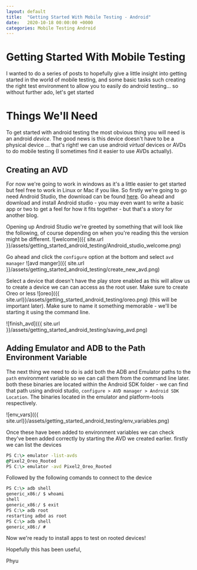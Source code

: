 ```yaml
---
layout: default
title:  "Getting Started With Mobile Testing - Android"
date:   2020-10-18 00:00:00 +0000
categories: Mobile Testing Android 
---
```

# Getting Started With Mobile Testing 

I wanted to do a series of posts to hopefully give a little insight into getting started in the world of mobile testing, and some basic tasks such creating the right test environment to allow you to easily do android testing... so without further ado, let's get started

# Things We'll Need

To get started with android testing the most obvious thing you will need is an android _device_. The good news is this device doesn't have to be a physical device ... that's right! we can use android _virtual_ devices or AVDs to do mobile testing (I sometimes find it easier to use AVDs actually).

## Creating an AVD

For now we're going to work in windows as it's a little easier to get started but feel free to work in Linux or Mac if you like. So firstly we're going to go need Android Studio, the download can be found [here][1]. Go ahead and download and install Android studio - you may even want to write a basic app or two to get a feel for how it fits together - but that's a story for another blog.

Opening up Android Studio we're greeted by something that will look like the following, of course depending on when you're reading this the version might be different.
![welcome]({{ site.url }}/assets/getting_started_android_testing/Android_studio_welcome.png)

Go ahead and click the `configure` option at the bottom and select  `avd manager` ![avd manger]({{ site.url }}/assets/getting_started_android_testing/create_new_avd.png)

Select a device that doesn't have the play store enabled as this will allow us to create a device we can can access as the root user. Make sure to create  Oreo or less ![oreo]({{ site.url}}/assets/getting_started_android_testing/oreo.png) 
(this will be important later). Make sure to name it something memorable - we'll be starting it using the command line.

![finish_avd]({{ site.url }}/assets/getting_started_android_testing/saving_avd.png)

## Adding Emulator and ADB to the Path Environment Variable
The next thing we need to do is add both the ADB and Emulator paths to the `path` environment variable so we can call them from the command line later. both these binaries are located within the Android SDK folder - we can find that path using android studio, `configure > AVD manager > Android SDK Location`. The binaries located in the emulator and platform-tools respectively.

![env_vars]({{ site.url}}/assets/getting_started_android_testing/env_variables.png)

Once these have been added to environment variables we can check they've been added correctly by starting the AVD we created earlier. firstly we can list the devices

```cmd
PS C:\> emulator -list-avds
@Pixel2_Oreo_Rooted
PS C:\> emulator -avd Pixel2_Oreo_Rooted

```

Followed by the following comands to connect to the device
```cmd
PS C:\> adb shell
generic_x86:/ $ whoami
shell
generic_x86:/ $ exit
PS C:\> adb root
restarting adbd as root
PS C:\> adb shell
generic_x86:/ #
```

Now we're ready to install apps to test on rooted devices!

Hopefully this has been useful,

Phyu






[1]: https://developer.android.com/studio
